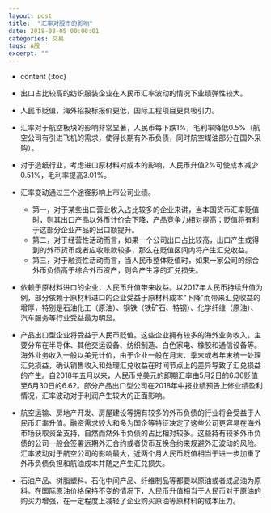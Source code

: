```yaml
---
layout: post
title:  "汇率对股市的影响"
date: 2018-08-05 00:00:01
categories: 交易
tags: A股
excerpt: ""
---
```


* content
{:toc}


* 出口占比较高的纺织服装企业在人民币汇率波动的情况下业绩弹性较大。

* 人民币贬值，海外招投标报价更低，国际工程项目更具吸引力。

* 汇率对于航空板块的影响非常显著，人民币每下跌1%，毛利率降低0.5%（航空公司有引进飞机的需求，使得长期有外币负债，同时航空煤油部分在国外采购）。

* 对于造纸行业，考虑进口原材料对成本的影响，人民币升值2%可使成本减少0.51%，毛利率提高3.01%。


* 汇率变动通过三个途径影响上市公司业绩。
  + 第一，对于某些出口营业收入占比较多的企业来讲，当本国货币汇率贬值时，则其出口产品以外币计价会下降，产品竞争力相对提高；贬值将有利于这部分企业产品的出口额提升。
  + 第二，对于经营性活动而言，如果一个公司出口占比较高，出口产生或得到的外币货币或者应收账款较多，那么在贬值区间内将产生汇兑收益。
  + 第三，对于融资性活动而言，当人民币整体贬值时，如果一家公司的综合外币负债高于综合外币资产，则会产生净的汇兑损失。

* 依赖于原材料进口的企业，人民币升值带来收益。以2017年人民币持续升值为例，部分依赖于原材料进口的企业受益于原材料成本“下降”而带来汇兑收益的增厚，特别是石油化工（原油）、钢铁（铁矿石、特钢）、化学纤维（原油）、汽车服务等行业受益最为明显。

* 产品出口型企业将受益于人民币贬值。这些企业拥有较多的海外业务收入，主要分布在半导体、其他交运设备、纺织制造、白色家电、橡胶和通信设备等。海外业务收入一般以美元计价，由于企业一般在月末、季末或者年末统一处理汇兑损益，确认销售收入和处理汇兑收益在时间节点上的差异导致了汇兑损益的产生。自2018年五月以来，人民币兑美元的即期汇率由5月2日的6.36贬值至6月30日的6.62。部分产品出口型公司在2018年中报业绩预告上修业绩盈利情况，汇率波动对于利润产生较大的正面影响。

* 航空运输、房地产开发、房屋建设等拥有较多的外币负债的行业将会受益于人民币汇率升值。融资需求较大和多为国企等特征决定了这些公司更容易在海外市场获取资金支持，自然而然外币负债的占比相对较多。这些持有较多外币负债的公司一般会签署远期外汇合约或者货币互换合约来规避外汇波动的风险。汇率波动对于航空公司的影响最大，近两个月人民币贬值相当于进一步加重了外币负债负担和航油成本并随之产生汇兑损失。

* 石油产品、树脂塑料、石化中间产品、纤维制品等都要以原油或者成品油为原料。在国际原油价格保持不变的情况下，人民币升值相当于人民币对于原油的购买力增强，在一定程度上减轻了企业购买原油等原材料的成本压力。










